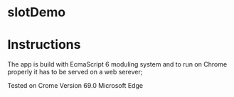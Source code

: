# slotDemo

# Instructions

The app is build with EcmaScript 6 moduling system and to 
run on Chrome properly it has to be served on a web serever;

Tested on
Crome Version 69.0
Microsoft Edge
